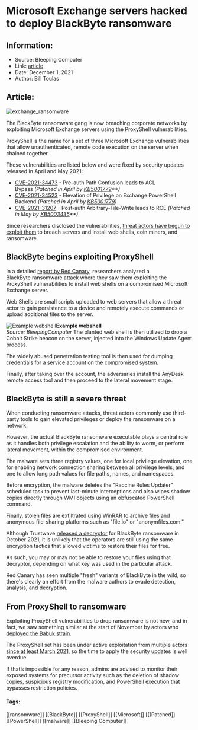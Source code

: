 # Microsoft Exchange servers hacked to deploy BlackByte ransomware
### 

## Information:
+ Source: Bleeping Computer
+ Link: [article](https://www.bleepingcomputer.com/news/security/microsoft-exchange-servers-hacked-to-deploy-blackbyte-ransomware/)
+ Date: December 1, 2021
+ Author: Bill Toulas


## Article:
![exchange_ransomware](https://www.bleepstatic.com/content/hl-images/2021/09/03/exchange-header.jpg?rand=345982338)


The BlackByte ransomware gang is now breaching corporate networks by exploiting Microsoft Exchange servers using the ProxyShell vulnerabilities.


ProxyShell is the name for a set of three Microsoft Exchange vulnerabilities that allow unauthenticated, remote code execution on the server when chained together.


These vulnerabilities are listed below and were fixed by security updates released in April and May 2021:


* [CVE-2021-34473](https://msrc.microsoft.com/update-guide/vulnerability/CVE-2021-34473) - Pre-auth Path Confusion leads to ACL Bypass *(Patched in April by [KB5001779](https://support.microsoft.com/en-us/topic/description-of-the-security-update-for-microsoft-exchange-server-2019-2016-and-2013-april-13-2021-kb5001779-8e08f3b3-fc7b-466c-bbb7-5d5aa16ef064)**)*
* [CVE-2021-34523](https://msrc.microsoft.com/update-guide/vulnerability/CVE-2021-34523) - Elevation of Privilege on Exchange PowerShell Backend *(Patched in April by [KB5001779](https://support.microsoft.com/en-us/topic/description-of-the-security-update-for-microsoft-exchange-server-2019-2016-and-2013-april-13-2021-kb5001779-8e08f3b3-fc7b-466c-bbb7-5d5aa16ef064))*
* [CVE-2021-31207](https://msrc.microsoft.com/update-guide/en-US/vulnerability/CVE-2021-31207) - Post-auth Arbitrary-File-Write leads to RCE *(Patched in May by [KB5003435](https://support.microsoft.com/en-us/topic/description-of-the-security-update-for-microsoft-exchange-server-2019-2016-and-2013-may-11-2021-kb5003435-028bd051-b2f1-4310-8f35-c41c9ce5a2f1)**)*


Since researchers disclosed the vulnerabilities, [threat actors have begun to exploit them](https://www.bleepingcomputer.com/news/security/the-microsoft-exchange-hacks-how-they-started-and-where-we-are/) to breach servers and install web shells, coin miners, and ransomware.


BlackByte begins exploiting ProxyShell
--------------------------------------


In a detailed [report by Red Canary](https://redcanary.com/blog/blackbyte-ransomware/), researchers analyzed a BlackByte ransomware attack where they saw them exploiting the ProxyShell vulnerabilities to install web shells on a compromised Microsoft Exchange server.


Web Shells are small scripts uploaded to web servers that allow a threat actor to gain persistence to a device and remotely execute commands or upload additional files to the server.



![Example webshell](https://www.bleepstatic.com/images/news/security/webshell-example.jpg)**Example webshell**  
*Source: BleepingComputer*
The planted web shell is then utilized to drop a Cobalt Strike beacon on the server, injected into the Windows Update Agent process.


The widely abused penetration testing tool is then used for dumping credentials for a service account on the compromised system.


Finally, after taking over the account, the adversaries install the AnyDesk remote access tool and then proceed to the lateral movement stage.


BlackByte is still a severe threat
----------------------------------


When conducting ransomware attacks, threat actors commonly use third-party tools to gain elevated privileges or deploy the ransomware on a network.


However, the actual BlackByte ransomware executable plays a central role as it handles both privilege escalation and the ability to worm, or perform lateral movement, within the compromised environment.


The malware sets three registry values, one for local privilege elevation, one for enabling network connection sharing between all privilege levels, and one to allow long path values for file paths, names, and namespaces.


Before encryption, the malware deletes the "Raccine Rules Updater" scheduled task to prevent last-minute interceptions and also wipes shadow copies directly through WMI objects using an obfuscated PowerShell command.


Finally, stolen files are exfiltrated using WinRAR to archive files and anonymous file-sharing platforms such as "file.io" or "anonymfiles.com."


Although Trustwave [released a decryptor](https://www.bleepingcomputer.com/news/security/blackbyte-ransomware-decryptor-released-to-recover-files-for-free/) for BlackByte ransomware in October 2021, it is unlikely that the operators are still using the same encryption tactics that allowed victims to restore their files for free.


As such, you may or may not be able to restore your files using that decryptor, depending on what key was used in the particular attack.


Red Canary has seen multiple "fresh" variants of BlackByte in the wild, so there's clearly an effort from the malware authors to evade detection, analysis, and decryption.


From ProxyShell to ransomware
-----------------------------


Exploiting ProxyShell vulnerabilities to drop ransomware is not new, and in fact, we saw something similar at the start of November by actors who [deployed the Babuk strain](https://www.bleepingcomputer.com/news/security/microsoft-exchange-proxyshell-exploits-used-to-deploy-babuk-ransomware/).


The ProxyShell set has been under active exploitation from multiple actors [since at least March 2021](https://www.bleepingcomputer.com/news/security/state-hackers-rush-to-exploit-unpatched-microsoft-exchange-servers/), so the time to apply the security updates is well overdue.


If that’s impossible for any reason, admins are advised to monitor their exposed systems for precursor activity such as the deletion of shadow copies, suspicious registry modification, and PowerShell execution that bypasses restriction policies.




#### Tags:
[[ransomware]] [[BlackByte]] [[ProxyShell]] [[Microsoft]] [[(Patched]] [[PowerShell]] [[malware]] [[Bleeping Computer]]
